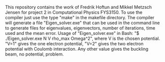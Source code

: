 This repository contains the work of Fredrik Hoftun and Mikkel Metzsch Jensen for project 2 in Computational Physics FYS3150. 
To use the compiler just use the type "make" in the makefile directory.
The compiler will generate a file "Eigen_solver.exe" that can be used in the command line to generate files for eigenvalues, eigenvectors, number of iterations, time used and the mean error.
Usage of "Eigen_solver.exe" in Bash: "$ ./Eigen_solver.exe N V rho_max Omega^2", where V is the chosen potential. "V=1" gives the one electron potential, "V=2" gives the two electron potential with Coulomb interaction. Any other value gives the buckling beam, no potential, problem.


